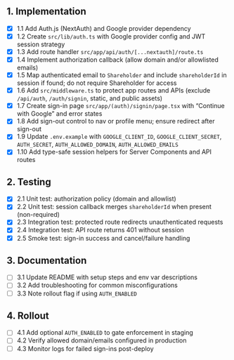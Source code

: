 ## 1. Implementation
- [x] 1.1 Add Auth.js (NextAuth) and Google provider dependency
- [x] 1.2 Create `src/lib/auth.ts` with Google provider config and JWT session strategy
- [x] 1.3 Add route handler `src/app/api/auth/[...nextauth]/route.ts`
- [x] 1.4 Implement authorization callback (allow domain and/or allowlisted emails)
- [x] 1.5 Map authenticated email to `Shareholder` and include `shareholderId` in session if found; do not require Shareholder for access
- [x] 1.6 Add `src/middleware.ts` to protect app routes and APIs (exclude `/api/auth`, `/auth/signin`, static, and public assets)
- [x] 1.7 Create sign-in page `src/app/(auth)/signin/page.tsx` with “Continue with Google” and error states
- [x] 1.8 Add sign-out control to nav or profile menu; ensure redirect after sign-out
- [x] 1.9 Update `.env.example` with `GOOGLE_CLIENT_ID`, `GOOGLE_CLIENT_SECRET`, `AUTH_SECRET`, `AUTH_ALLOWED_DOMAIN`, `AUTH_ALLOWED_EMAILS`
- [x] 1.10 Add type-safe session helpers for Server Components and API routes

## 2. Testing
- [x] 2.1 Unit test: authorization policy (domain and allowlist)
- [x] 2.2 Unit test: session callback merges `shareholderId` when present (non-required)
- [x] 2.3 Integration test: protected route redirects unauthenticated requests
- [x] 2.4 Integration test: API route returns 401 without session
- [x] 2.5 Smoke test: sign-in success and cancel/failure handling

## 3. Documentation
- [ ] 3.1 Update README with setup steps and env var descriptions
- [ ] 3.2 Add troubleshooting for common misconfigurations
- [ ] 3.3 Note rollout flag if using `AUTH_ENABLED`

## 4. Rollout
- [ ] 4.1 Add optional `AUTH_ENABLED` to gate enforcement in staging
- [ ] 4.2 Verify allowed domain/emails configured in production
- [ ] 4.3 Monitor logs for failed sign-ins post-deploy
